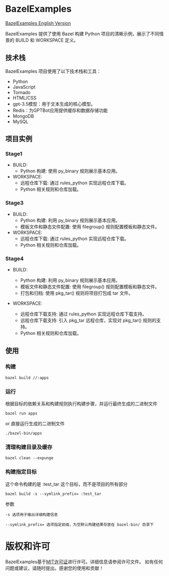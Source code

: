 # BazelExamples

[BazelExamples English Version](../README.md)


BazelExamples 提供了使用 Bazel 构建 Python 项目的清晰示例，展示了不同情景的 BUILD 和 WORKSPACE 定义。


## 技术栈
BazelExamples 项目使用了以下技术栈和工具：

- Python
- JavaScript
- Tornado
- HTML/CSS
- gpt-3.5模型：用于文本生成的核心模型。
- Redis：为GPTBot应用提供缓存和数据存储功能
- MongoDB
- MySQL


## 项目实例
### Stage1
- BUILD:
    - Python 构建: 使用 py_binary 规则展示基本应用。
-  WORKSPACE:
    - 远程仓库下载: 通过 rules_python 实现远程仓库下载。
    - Python 相关规则和仓库加载。
### Stage3
- BUILD:
    - Python 构建: 利用 py_binary 规则展示基本应用。
    - 模板文件和静态文件配置: 使用 filegroup() 规则配置模板和静态文件。
- WORKSPACE:
    - 远程仓库下载: 通过 rules_python 实现远程仓库下载。
    - Python 相关规则和仓库加载。
### Stage4
- BUILD:
    - Python 构建: 利用 py_binary 规则展示基本应用。
    - 模板文件和静态文件配置: 使用 filegroup() 规则配置模板和静态文件。
    - 打包和归档: 使用 pkg_tar() 规则将项目打包成 tar 文件。

- WORKSPACE:
    - 远程仓库下载支持: 通过 rules_python 实现远程仓库下载支持。
    - 远程仓库下载支持: 引入 pkg_tar 远程仓库，实现对 pkg_tar() 规则的支持。
    - Python 相关规则和仓库加载。


## 使用

### 构建
```
bazel build //:apps
```

### 运行

根据目标的依赖关系和构建规则执行构建步骤，并运行最终生成的二进制文件
```
bazel run apps
```

or 直接运行生成的二进制文件
```
./bazel-bin/apps
```


### 清理构建目录及缓存
```
bazel clean --expunge
```

### 构建指定目标
这个命令构建的是 :test_tar 这个目标，而不是项目的所有部分
```
bazel build -s --symlink_prefix= :test_tar
```
参数

```
-s 选项用于输出详细构建信息

--symlink_prefix= 选项指定前缀，为空默认构建结果存放在 bazel-bin/ 目录下
```


# 版权和许可
BazelExamples基于[MIT许可证](LICENSE)进行许可。详细信息请参阅许可文件。
如有任何问题或建议，请随时提出。感谢您的使用和贡献！